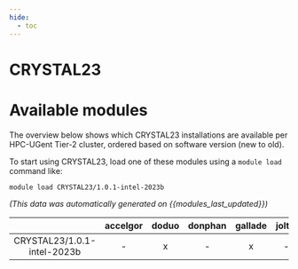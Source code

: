 ```yaml
---
hide:
  - toc
---
```


CRYSTAL23
=========

# Available modules


The overview below shows which CRYSTAL23 installations are available per HPC-UGent Tier-2 cluster, ordered based on software version (new to old).

To start using CRYSTAL23, load one of these modules using a `module load` command like:

```shell
module load CRYSTAL23/1.0.1-intel-2023b
```

*(This data was automatically generated on {{modules_last_updated}})*

| |accelgor|doduo|donphan|gallade|joltik|litleo|shinx|
| :---: | :---: | :---: | :---: | :---: | :---: | :---: | :---: |
|CRYSTAL23/1.0.1-intel-2023b|-|x|-|x|-|x|x|
